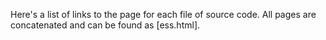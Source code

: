 Here's a list of links to the page for each file of source code. All pages are concatenated and can be found as [ess.html].

